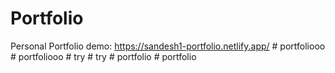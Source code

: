 # Portfolio
Personal Portfolio demo: 
https://sandesh1-portfolio.netlify.app/
#   p o r t f o l i o o o  
 #   p o r t f o l i o o o  
 #   t r y  
 #   t r y  
 #   p o r t f o l i o  
 #   p o r t f o l i o  
 